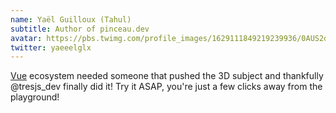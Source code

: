 ```yaml
---
name: Yaël Guilloux (Tahul)
subtitle: Author of pinceau.dev
avatar: https://pbs.twimg.com/profile_images/1629111849219239936/0AUS2dfv_400x400.jpg
twitter: yaeeelglx
---
```


[Vue](https://twitter.com/vuejs) ecosystem needed someone that pushed the 3D subject and thankfully @tresjs_dev finally did it! Try it ASAP, you're just a few clicks away from the playground!
